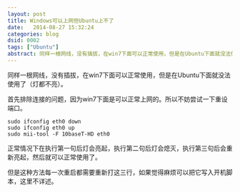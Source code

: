 ```yaml
---
layout: post
title: Windows可以上网但Ubuntu上不了
date:   2014-08-27 15:32:24
categories: blog
dsid: 0002
tags: ["Ubuntu"]
abstract: 同样一根网线，没有插拔，在win7下面可以正常使用，但是在Ubuntu下面就没法使用了（灯都不亮）。
---
```


同样一根网线，没有插拔，在win7下面可以正常使用，但是在Ubuntu下面就没法使用了（灯都不亮）。

首先排除连接的问题，因为win7下面是可以正常上网的。所以不妨尝试一下重设端口。

    sudo ifconfig eth0 down
    sudo ifconfig eth0 up
    sudo mii-tool -F 10baseT-HD eth0

正常情况下在执行第一句后灯会亮起，执行第二句后灯会熄灭，执行第三句后会重新亮起，然后就可以正常使用了。

但是这种方法每一次重启都需要重新打这三行，如果觉得麻烦可以把它写入开机脚本，这里不详述。
